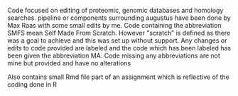 Code focused on editing of proteomic, genomic databases and homology searches. pipeline or components surrounding augustus have been done by Max Raas with some small edits by me. 
Code containing the abbreviation SMFS mean Self Made From Scratch. However "scratch" is defined as there was a goal to achieve and this was set up without support.
Any changes or edits to code provided are labeled and the code which has been labeled has been given the abbreviation MA.
Code missing any abbreviations are not mine but provided and have no alterations

Also contains small Rmd file part of an assignment which is reflective of the coding done in R
